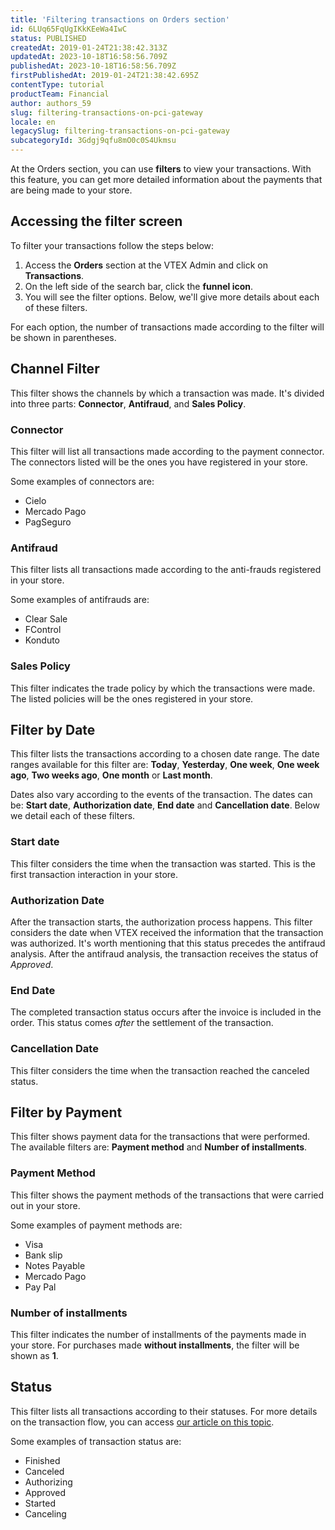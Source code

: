 ```yaml
---
title: 'Filtering transactions on Orders section'
id: 6LUq65FqUgIKkKEeWa4IwC
status: PUBLISHED
createdAt: 2019-01-24T21:38:42.313Z
updatedAt: 2023-10-18T16:58:56.709Z
publishedAt: 2023-10-18T16:58:56.709Z
firstPublishedAt: 2019-01-24T21:38:42.695Z
contentType: tutorial
productTeam: Financial
author: authors_59
slug: filtering-transactions-on-pci-gateway
locale: en
legacySlug: filtering-transactions-on-pci-gateway
subcategoryId: 3Gdgj9qfu8mO0c0S4Ukmsu
---
```


At the Orders section, you can use __filters__ to view your transactions. With this feature, you can get more detailed information about the payments that are being made to your store.

## Accessing the filter screen

To filter your transactions follow the steps below:

1. Access the __Orders__ section at the VTEX Admin and click on __Transactions__.
2. On the left side of the search bar, click the __funnel icon__.
3. You will see the filter options. Below, we'll give more details about each of these filters.

For each option, the number of transactions made according to the filter will be shown in parentheses.

## Channel Filter

This filter shows the channels by which a transaction was made. It's divided into three parts: __Connector__, __Antifraud__, and __Sales Policy__.

### Connector

This filter will list all transactions made according to the payment connector. The connectors listed will be the ones you have registered in your store.

Some examples of connectors are:
- Cielo
- Mercado Pago
- PagSeguro

### Antifraud

This filter lists all transactions made according to the anti-frauds registered in your store.

Some examples of antifrauds are:
- Clear Sale
- FControl
- Konduto

### Sales Policy

This filter indicates the trade policy by which the transactions were made. The listed policies will be the ones registered in your store.

## Filter by Date

This filter lists the transactions according to a chosen date range. The date ranges available for this filter are: __Today__, __Yesterday__, __One week__, __One week ago__, __Two weeks ago__, __One month__ or __Last month__.

Dates also vary according to the events of the transaction. The dates can be: __Start date__, __Authorization date__, __End date__ and __Cancellation date__. Below we detail each of these filters.

### Start date

This filter considers the time when the transaction was started. This is the first transaction interaction in your store.

### Authorization Date

After the transaction starts, the authorization process happens. This filter considers the date when VTEX received the information that the transaction was authorized. It's worth mentioning that this status precedes the antifraud analysis. After the antifraud analysis, the transaction receives the status of *Approved*.

### End Date

The completed transaction status occurs after the invoice is included in the order. This status comes *after* the settlement of the transaction.

### Cancellation Date

This filter considers the time when the transaction reached the canceled status.

## Filter by Payment

This filter shows payment data for the transactions that were performed. The available filters are: __Payment method__ and __Number of installments__.

### Payment Method

This filter shows the payment methods of the transactions that were carried out in your store.

Some examples of payment methods are:

- Visa
- Bank slip
- Notes Payable
- Mercado Pago
- Pay Pal

### Number of installments

This filter indicates the number of installments of the payments made in your store. For purchases made __without installments__, the filter will be shown as __1__.

## Status

This filter lists all transactions according to their statuses. For more details on the transaction flow, you can access [our article on this topic](/en/faq/transaction-flow-in-pci-gateway).

Some examples of transaction status are:

- Finished
- Canceled
- Authorizing
- Approved
- Started
- Canceling
